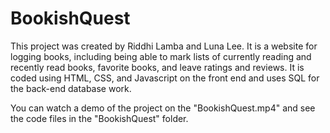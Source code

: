 # BookishQuest

This project was created by Riddhi Lamba and Luna Lee. It is a website for logging books, including being able to mark lists of currently reading and recently read books, favorite books, and leave ratings and reviews. It is coded using HTML, CSS, and Javascript on the front end and uses SQL for the back-end database work.

You can watch a demo of the project on the "BookishQuest.mp4" and see the code files in the "BookishQuest" folder.

